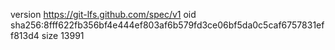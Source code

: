 version https://git-lfs.github.com/spec/v1
oid sha256:8fff622fb356bf4e444ef803af6b579fd3ce06bf5da0c5caf6757831eff813d4
size 13991
